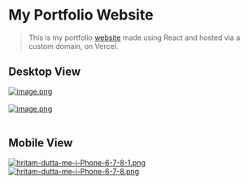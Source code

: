 # My Portfolio Website

> This is my portfolio <a href= "https://hritam-dutta.me" target= "_blank">website</a> made using React and hosted via a custom domain, on Vercel.

## Desktop View

[![image.png](https://i.postimg.cc/L6FnQKRC/image.png)](https://postimg.cc/4nwfn0YV)
<br><br>
[![image.png](https://i.postimg.cc/g2ScWfFP/image.png)](https://postimg.cc/VJtP9Zk7)
<br><br>

## Mobile View

[![hritam-dutta-me-i-Phone-6-7-8-1.png](https://i.postimg.cc/d3HN1mqD/hritam-dutta-me-i-Phone-6-7-8-1.png)](https://postimg.cc/Cn8sr8nV)
&nbsp;&nbsp;&nbsp;&nbsp;&nbsp;&nbsp;&nbsp;
[![hritam-dutta-me-i-Phone-6-7-8.png](https://i.postimg.cc/VkM4QcbJ/hritam-dutta-me-i-Phone-6-7-8.png)](https://postimg.cc/G4LvGVKR)
